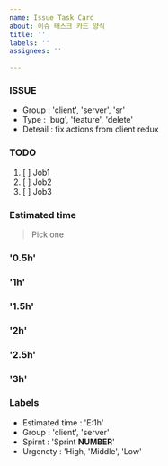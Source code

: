 ```yaml
---
name: Issue Task Card
about: 이슈 태스크 카드 양식
title: ''
labels: ''
assignees: ''

---
```


### ISSUE
- Group : 'client', 'server', 'sr'
- Type : 'bug', 'feature', 'delete'
- Deteail : fix actions from client redux

### TODO
1. [ ] Job1
2. [ ] Job2
3. [ ] Job3

### Estimated time
> Pick one
### '0.5h'
### '1h'
### '1.5h'
### '2h'
### '2.5h'
### '3h'

### Labels
- Estimated time : 'E:1h'
- Group : 'client', 'server'
- Spirnt : 'Sprint __NUMBER__'
- Urgencty : 'High, 'Middle', 'Low'
